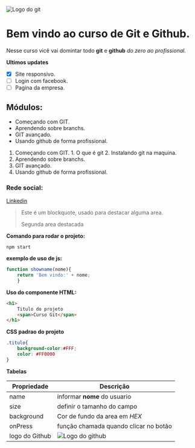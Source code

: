 ![Logo do git](https://git-scm.com/images/logos/downloads/Git-Icon-1788C.png)

# Bem vindo ao curso de Git e Github.
Nesse curso vicê vai domintar todo **git** e **github** _do zero ao profissional._

**Ultimos updates**
- [x] Site responsivo.
- [ ] Login com facebook.
- [ ] Pagina da empresa.

## Módulos:
* Começando com GIT.
* Aprendendo sobre branchs.
* GIT avançado.
* Usando github de forma profissional.

1. Começando com GIT.
        1. O que é git
        2. Instalando git na maquina.
2. Aprendendo sobre branchs.
3. GIT avançado.
4. Usando github de forma profissional.

### Rede social:

[Linkedin](https://www.linkedin.com/in/brunolds1994/)

>Este é um blockquote, usado para destacar alguma area.
>
>Segunda area destacada

**Comando para rodar o projeto:**
```
npm start
```

**exemplo de uso de js:**
```js
function showname(nome){
    return 'Bem vindo:' + nome;
    }
```

**Uso do componente HTML:**
```html
<h1>
    Titulo do projeto
    <span>Curso Git</span>
</h1>
```

**CSS padrao do projeto**
```css
.titulo{
    background-color:#FFF;
    color: #FF0000
}
```

**Tabelas**

Propriedade | Descrição
----------- | ---------
name | informar **nome** do usuario
size | definir o tamanho do campo
background | Cor de fundo da area em _HEX_
onPress | função chamada quando clicar no botão
logo do Github | ![Logo do github](https://encrypted-tbn0.gstatic.com/images?q=tbn:ANd9GcQ7oY75wq7pjaisRxOOPtY9ON_gpbGUzUIQUQ&usqp=CAU)